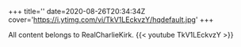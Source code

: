 +++
title=''
date=2020-08-26T20:34:34Z
cover='https://i.ytimg.com/vi/TkV1LEckvzY/hqdefault.jpg'
+++

All content belongs to RealCharlieKirk.
{{< youtube TkV1LEckvzY >}}
